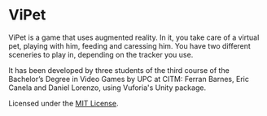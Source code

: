 # ViPet
ViPet is a game that uses augmented reality. In it, you take care of a virtual pet, playing with him, feeding and caressing him.
You have two different sceneries to play in, depending on the tracker you use.

It has been developed by three students of the third course of the Bachelor’s Degree in Video Games by UPC at CITM: Ferran Barnes, Eric Canela and Daniel Lorenzo, using Vuforia's Unity package.

Licensed under the [MIT License](LICENSE).
